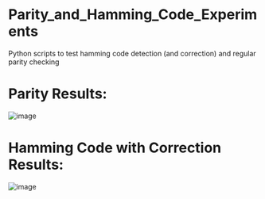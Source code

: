 # Parity_and_Hamming_Code_Experiments
  Python scripts to test hamming code detection (and correction) and regular parity checking
# Parity Results:
![image](https://github.com/user-attachments/assets/caa31575-842d-4813-a293-9450cb4bf001)

# Hamming Code with Correction Results:
![image](https://github.com/user-attachments/assets/0772010c-3087-478e-8112-254a05a2d12b)
